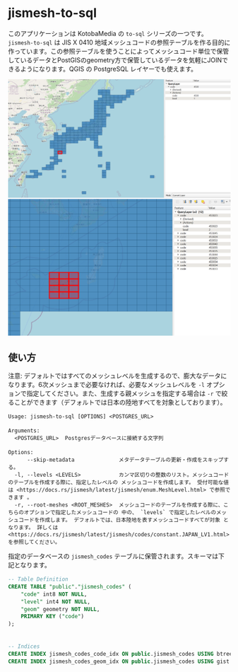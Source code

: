 # jismesh-to-sql

このアプリケーションは KotobaMedia の `to-sql` シリーズの一つです。 `jismesh-to-sql` は JIS X 0410 地域メッシュコードの参照テーブルを作る目的に作っています。この参照テーブルを使うことによってメッシュコード単位で保管しているデータとPostGISのgeometry方で保管しているデータを気軽にJOINできるようになります。QGIS の PostgreSQL レイヤーでも使えます。

![QGIS Lv1](./images/qgis_lv1.png)
![QGIS Lv2](./images/qgis_lv2.png)

## 使い方

注意: デフォルトではすべてのメッシュレベルを生成するので、膨大なデータになります。6次メッシュまで必要なければ、必要なメッシュレベルを `-l` オプションで指定してください。また、生成する親メッシュを指定する場合は `-r` で絞ることができます（デフォルトでは日本の陸地すべてを対象としております）。

```
Usage: jismesh-to-sql [OPTIONS] <POSTGRES_URL>

Arguments:
  <POSTGRES_URL>  Postgresデータベースに接続する文字列

Options:
      --skip-metadata              メタデータテーブルの更新・作成をスキップする。
  -l, --levels <LEVELS>            カンマ区切りの整数のリスト。メッシュコードのテーブルを作成する際に、指定したレベルの メッシュコードを作成します。 受付可能な値は <https://docs.rs/jismesh/latest/jismesh/enum.MeshLevel.html> で参照できます 。
  -r, --root-meshes <ROOT_MESHES>  メッシュコードのテーブルを作成する際に、こちらのオプションで指定したメッシュコードの 中の、 `levels` で指定したレベルのメッシュコードを作成します。 デフォルトでは、日本陸地を表すメッシュコードすべてが対象 となります。 詳しくは <https://docs.rs/jismesh/latest/jismesh/codes/constant.JAPAN_LV1.html> を参照してください。
```

指定のデータベースの `jismesh_codes` テーブルに保管されます。スキーマは下記となります。

```sql
-- Table Definition
CREATE TABLE "public"."jismesh_codes" (
    "code" int8 NOT NULL,
    "level" int4 NOT NULL,
    "geom" geometry NOT NULL,
    PRIMARY KEY ("code")
);


-- Indices
CREATE INDEX jismesh_codes_code_idx ON public.jismesh_codes USING btree (code, level);
CREATE INDEX jismesh_codes_geom_idx ON public.jismesh_codes USING gist (geom);
```

